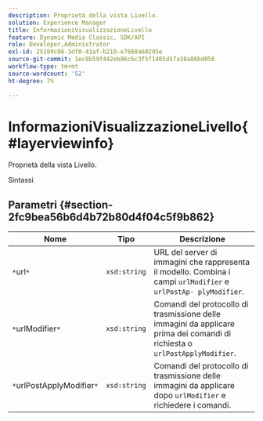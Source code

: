 ```yaml
---
description: Proprietà della vista Livello.
solution: Experience Manager
title: InformazioniVisualizzazioneLivello
feature: Dynamic Media Classic, SDK/API
role: Developer,Administrator
exl-id: 25199c86-1df0-41af-b210-e7668a60295e
source-git-commit: 1ec8b59f442eb96c6c3f5f1405d57a38a86bd056
workflow-type: tm+mt
source-wordcount: '52'
ht-degree: 7%

---
```


# InformazioniVisualizzazioneLivello{#layerviewinfo}

Proprietà della vista Livello.

Sintassi

## Parametri {#section-2fc9bea56b6d4b72b80d4f04c5f9b862}

| Nome | Tipo | Descrizione |
|---|---|---|
| `*`url`*` | `xsd:string` | URL del server di immagini che rappresenta il modello. Combina i campi `urlModifier` e `urlPostAp- plyModifier`. |
| `*`urlModifier`*` | `xsd:string` | Comandi del protocollo di trasmissione delle immagini da applicare prima dei comandi di richiesta o `urlPostApplyModifier`. |
| `*`urlPostApplyModifier`*` | `xsd:string` | Comandi del protocollo di trasmissione delle immagini da applicare dopo `urlModifier` e richiedere i comandi. |
